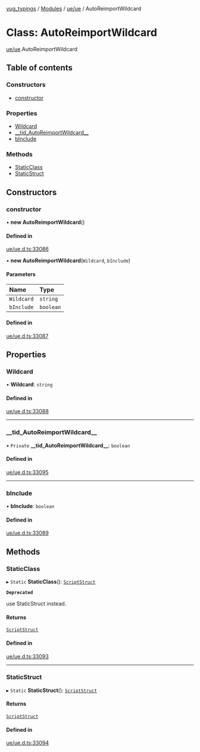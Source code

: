 [yug_typings](../README.md) / [Modules](../modules.md) / [ue/ue](../modules/ue_ue.md) / AutoReimportWildcard

# Class: AutoReimportWildcard

[ue/ue](../modules/ue_ue.md).AutoReimportWildcard

## Table of contents

### Constructors

- [constructor](ue_ue.AutoReimportWildcard.md#constructor)

### Properties

- [Wildcard](ue_ue.AutoReimportWildcard.md#wildcard)
- [\_\_tid\_AutoReimportWildcard\_\_](ue_ue.AutoReimportWildcard.md#__tid_autoreimportwildcard__)
- [bInclude](ue_ue.AutoReimportWildcard.md#binclude)

### Methods

- [StaticClass](ue_ue.AutoReimportWildcard.md#staticclass)
- [StaticStruct](ue_ue.AutoReimportWildcard.md#staticstruct)

## Constructors

### constructor

• **new AutoReimportWildcard**()

#### Defined in

[ue/ue.d.ts:33086](https://github.com/YugMetaverse/yug_typings/blob/b7d9b19/ue/ue.d.ts#L33086)

• **new AutoReimportWildcard**(`Wildcard`, `bInclude`)

#### Parameters

| Name | Type |
| :------ | :------ |
| `Wildcard` | `string` |
| `bInclude` | `boolean` |

#### Defined in

[ue/ue.d.ts:33087](https://github.com/YugMetaverse/yug_typings/blob/b7d9b19/ue/ue.d.ts#L33087)

## Properties

### Wildcard

• **Wildcard**: `string`

#### Defined in

[ue/ue.d.ts:33088](https://github.com/YugMetaverse/yug_typings/blob/b7d9b19/ue/ue.d.ts#L33088)

___

### \_\_tid\_AutoReimportWildcard\_\_

• `Private` **\_\_tid\_AutoReimportWildcard\_\_**: `boolean`

#### Defined in

[ue/ue.d.ts:33095](https://github.com/YugMetaverse/yug_typings/blob/b7d9b19/ue/ue.d.ts#L33095)

___

### bInclude

• **bInclude**: `boolean`

#### Defined in

[ue/ue.d.ts:33089](https://github.com/YugMetaverse/yug_typings/blob/b7d9b19/ue/ue.d.ts#L33089)

## Methods

### StaticClass

▸ `Static` **StaticClass**(): [`ScriptStruct`](ue_ue.ScriptStruct.md)

**`Deprecated`**

use StaticStruct instead.

#### Returns

[`ScriptStruct`](ue_ue.ScriptStruct.md)

#### Defined in

[ue/ue.d.ts:33093](https://github.com/YugMetaverse/yug_typings/blob/b7d9b19/ue/ue.d.ts#L33093)

___

### StaticStruct

▸ `Static` **StaticStruct**(): [`ScriptStruct`](ue_ue.ScriptStruct.md)

#### Returns

[`ScriptStruct`](ue_ue.ScriptStruct.md)

#### Defined in

[ue/ue.d.ts:33094](https://github.com/YugMetaverse/yug_typings/blob/b7d9b19/ue/ue.d.ts#L33094)
